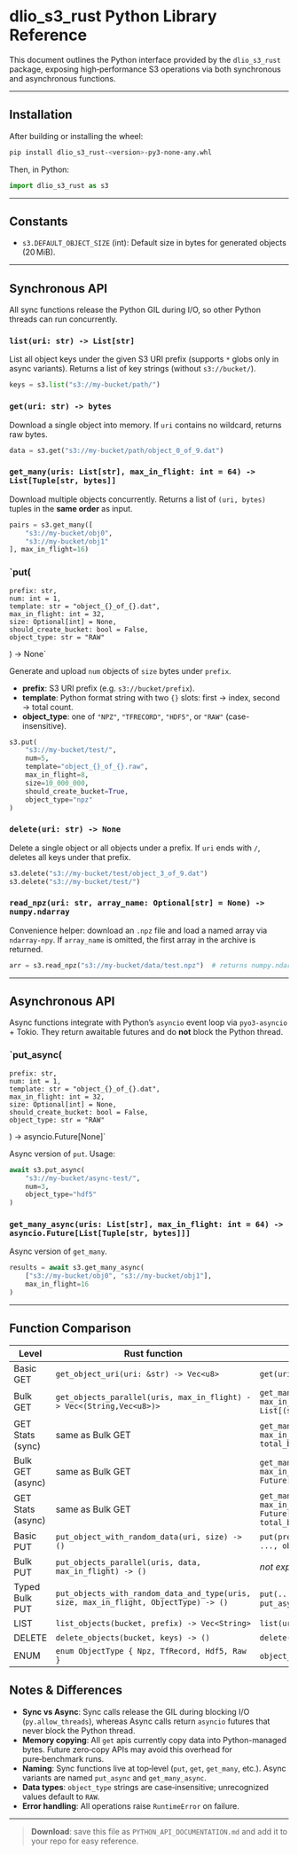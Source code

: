 # dlio_s3_rust Python Library Reference

This document outlines the Python interface provided by the `dlio_s3_rust` package, exposing high‑performance S3 operations via both synchronous and asynchronous functions.

---

## Installation

After building or installing the wheel:

```bash
pip install dlio_s3_rust-<version>-py3-none-any.whl
```

Then, in Python:

```python
import dlio_s3_rust as s3
```

---

## Constants

- `s3.DEFAULT_OBJECT_SIZE` (int): Default size in bytes for generated objects (20 MiB).

---

## Synchronous API

All sync functions release the Python GIL during I/O, so other Python threads can run concurrently.

### `list(uri: str) -> List[str]`

List all object keys under the given S3 URI prefix (supports `*` globs only in async variants). Returns a list of key strings (without `s3://bucket/`).

```python
keys = s3.list("s3://my-bucket/path/")
```

### `get(uri: str) -> bytes`

Download a single object into memory. If `uri` contains no wildcard, returns raw bytes.

```python
data = s3.get("s3://my-bucket/path/object_0_of_9.dat")
```

### `get_many(uris: List[str], max_in_flight: int = 64) -> List[Tuple[str, bytes]]`

Download multiple objects concurrently. Returns a list of `(uri, bytes)` tuples in the **same order** as input.

```python
pairs = s3.get_many([
    "s3://my-bucket/obj0",
    "s3://my-bucket/obj1"
], max_in_flight=16)
```

### `put(
    prefix: str,
    num: int = 1,
    template: str = "object_{}_of_{}.dat",
    max_in_flight: int = 32,
    size: Optional[int] = None,
    should_create_bucket: bool = False,
    object_type: str = "RAW"
) -> None`

Generate and upload `num` objects of `size` bytes under `prefix`.

- **prefix**: S3 URI prefix (e.g. `s3://bucket/prefix`).
- **template**: Python format string with two `{}` slots: first → index, second → total count.
- **object_type**: one of `"NPZ"`, `"TFRECORD"`, `"HDF5"`, or `"RAW"` (case-insensitive).

```python
s3.put(
    "s3://my-bucket/test/",
    num=5,
    template="object_{}_of_{}.raw",
    max_in_flight=8,
    size=10_000_000,
    should_create_bucket=True,
    object_type="npz"
)
```

### `delete(uri: str) -> None`

Delete a single object or all objects under a prefix. If `uri` ends with `/`, deletes all keys under that prefix.

```python
s3.delete("s3://my-bucket/test/object_3_of_9.dat")
s3.delete("s3://my-bucket/test/")
```

### `read_npz(uri: str, array_name: Optional[str] = None) -> numpy.ndarray`

Convenience helper: download an `.npz` file and load a named array via `ndarray-npy`. If `array_name` is omitted, the first array in the archive is returned.

```python
arr = s3.read_npz("s3://my-bucket/data/test.npz")  # returns numpy.ndarray
```

---

## Asynchronous API

Async functions integrate with Python’s `asyncio` event loop via `pyo3-asyncio` + Tokio. They return awaitable futures and do **not** block the Python thread.

### `put_async(
    prefix: str,
    num: int = 1,
    template: str = "object_{}_of_{}.dat",
    max_in_flight: int = 32,
    size: Optional[int] = None,
    should_create_bucket: bool = False,
    object_type: str = "RAW"
) -> asyncio.Future[None]`

Async version of `put`. Usage:

```python
await s3.put_async(
    "s3://my-bucket/async-test/",
    num=3,
    object_type="hdf5"
)
```

### `get_many_async(uris: List[str], max_in_flight: int = 64) -> asyncio.Future[List[Tuple[str, bytes]]]`

Async version of `get_many`.

```python
results = await s3.get_many_async(
    ["s3://my-bucket/obj0", "s3://my-bucket/obj1"],
    max_in_flight=16
)
```

---

## Function Comparison

| Level             | Rust function                                                  | Python API                                                          | Mode   |
|-------------------|----------------------------------------------------------------|---------------------------------------------------------------------|--------|
| Basic GET         | `get_object_uri(uri: &str) -> Vec<u8>`                         | `get(uri) -> bytes`                                                 | sync   |
| Bulk GET          | `get_objects_parallel(uris, max_in_flight) -> Vec<(String,Vec<u8>)>` | `get_many(uris, max_in_flight) -> List[(str, bytes)]`             | sync   |
| GET Stats (sync)  | same as Bulk GET                                               | `get_many_stats(uris, max_in_flight) -> (count, total_bytes)`       | sync   |
| Bulk GET (async)  | same as Bulk GET                                               | `get_many_async(uris, max_in_flight) -> Future[List[(str, bytes)]]` | async  |
| GET Stats (async) | same as Bulk GET                                               | `get_many_stats_async(uris, max_in_flight) -> Future[(count, total_bytes)]` | async  |
| Basic PUT         | `put_object_with_random_data(uri, size) -> ()`                 | `put(prefix, num, template, ..., object_type) -> None`             | sync   |
| Bulk PUT          | `put_objects_parallel(uris, data, max_in_flight) -> ()`       | *not exposed directly*                                              | sync   |
| Typed Bulk PUT    | `put_objects_with_random_data_and_type(uris, size, max_in_flight, ObjectType) -> ()` | `put(..., object_type)`, `put_async(...)`                          | both   |
| LIST              | `list_objects(bucket, prefix) -> Vec<String>`                  | `list(uri) -> List[str]`                                            | sync   |
| DELETE            | `delete_objects(bucket, keys) -> ()`                           | `delete(uri) -> None`                                               | sync   |
| ENUM              | `enum ObjectType { Npz, TfRecord, Hdf5, Raw }`                  | `object_type` parameter                                             | N/A    |

## Notes & Differences

- **Sync vs Async**: Sync calls release the GIL during blocking I/O (`py.allow_threads`), whereas Async calls return `asyncio` futures that never block the Python thread.
- **Memory copying**: All `get` apis currently copy data into Python-managed bytes. Future zero‑copy APIs may avoid this overhead for pure‑benchmark runs.
- **Naming**: Sync functions live at top‐level (`put`, `get`, `get_many`, etc.). Async variants are named `put_async` and `get_many_async`.
- **Data types**: `object_type` strings are case‐insensitive; unrecognized values default to `RAW`.
- **Error handling**: All operations raise `RuntimeError` on failure.

---

> **Download**: save this file as `PYTHON_API_DOCUMENTATION.md` and add it to your repo for easy reference.

